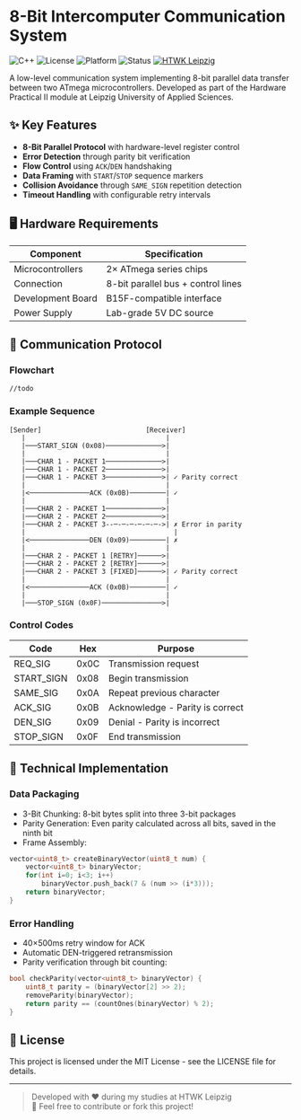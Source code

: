 # 8-Bit Intercomputer Communication System

![C++](https://img.shields.io/badge/C++-17-blue.svg)
![License](https://img.shields.io/badge/License-MIT-green)
![Platform](https://img.shields.io/badge/Platform-Embedded-red)
![Status](https://img.shields.io/badge/Status-Completed-brightgreen)
[![HTWK Leipzig](https://img.shields.io/badge/HTWK_Leipzig-Leipzig_University_of_Applied_Sciences-0077CC)](https://www.htwk-leipzig.de/)

A low-level communication system implementing 8-bit parallel data transfer between two ATmega microcontrollers. Developed as part of the Hardware Practical II module at Leipzig University of Applied Sciences.

## ✨ Key Features 

- **8-Bit Parallel Protocol** with hardware-level register control
- **Error Detection** through parity bit verification
- **Flow Control** using `ACK`/`DEN` handshaking
- **Data Framing** with `START`/`STOP` sequence markers
- **Collision Avoidance** through `SAME_SIGN`  repetition detection
- **Timeout Handling** with configurable retry intervals

## 🖥️ Hardware Requirements 

| Component          | Specification                          |
|--------------------|----------------------------------------|
| Microcontrollers   | 2× ATmega series chips                 |
| Connection         | 8-bit parallel bus + control lines     |
| Development Board  | B15F-compatible interface              |
| Power Supply       | Lab-grade 5V DC source                 |

## 📡 Communication Protocol 

### Flowchart

`//todo`


### Example Sequence

```plaintext
[Sender]                          [Receiver]
   |                                   |
   |───START_SIGN (0x08)──────────────>|
   |                                   |
   |───CHAR 1 - PACKET 1──────────────>| 
   |───CHAR 1 - PACKET 2──────────────>| 
   |───CHAR 1 - PACKET 3──────────────>| ✓ Parity correct
   |                                   |
   |<───────────────ACK (0x0B)─────────| ✓ 
   |                                   |
   |───CHAR 2 - PACKET 1──────────────>|
   |───CHAR 2 - PACKET 2──────────────>|
   |───CHAR 2 - PACKET 3--─-─-─-─-─-─->| ✗ Error in parity
   |                                     |
   |<───────────────DEN (0x09)─────────| ✗ 
   |                                   |
   |───CHAR 2 - PACKET 1 [RETRY]──────>| 
   |───CHAR 2 - PACKET 2 [RETRY]──────>|
   |───CHAR 2 - PACKET 3 [FIXED]──────>| ✓ Parity correct
   |                                   |
   |<───────────────ACK (0x0B)─────────| ✓
   |                                   |
   |───STOP_SIGN (0x0F)───────────────>|

```

### Control Codes

| Code | Hex | Purpose | 
| ------ | ------ | ------ | 
| REQ_SIG	| 0x0C | Transmission request |
| START_SIGN | 0x08 | Begin transmission | 
| SAME_SIG | 0x0A | Repeat previous character | 
| ACK_SIG	| 0x0B | Acknowledge - Parity is correct | 
| DEN_SIG | 0x09 | Denial - Parity is incorrect | 
| STOP_SIGN | 0x0F | End transmission | 

## 🔧 Technical Implementation 

### Data Packaging

- 3-Bit Chunking: 8-bit bytes split into three 3-bit packages
- Parity Generation: Even parity calculated across all bits, saved in the ninth bit
- Frame Assembly:

```cpp
vector<uint8_t> createBinaryVector(uint8_t num) {
    vector<uint8_t> binaryVector;
    for(int i=0; i<3; i++)
        binaryVector.push_back(7 & (num >> (i*3)));
    return binaryVector;
}
```

### Error Handling

- 40×500ms retry window for ACK
- Automatic DEN-triggered retransmission
- Parity verification through bit counting:

```cpp
bool checkParity(vector<uint8_t> binaryVector) {
    uint8_t parity = (binaryVector[2] >> 2);
    removeParity(binaryVector);
    return parity == (countOnes(binaryVector) % 2);
}
```

## 📜 License

This project is licensed under the MIT License - see the LICENSE file for details.

---

> Developed with ❤️ during my studies at HTWK Leipzig  
> 🚀 Feel free to contribute or fork this project!

